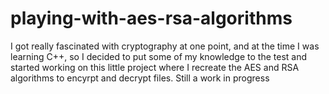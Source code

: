 # playing-with-aes-rsa-algorithms
I got really fascinated with cryptography at one point, and at the time I was learning C++, so I decided to put some of my knowledge to the test and started working on this little project where I recreate the AES and RSA algorithms to encyrpt and decrypt files. Still a work in progress
